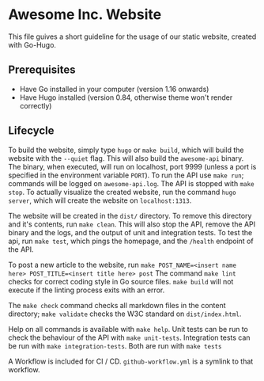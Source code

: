 
# Awesome Inc. Website

This file guives a short guideline for the usage of our static website, created with Go-Hugo.

## Prerequisites

- Have Go installed in your computer (version 1.16 onwards)
- Have Hugo installed (version 0.84, otherwise theme won't render correctly)

## Lifecycle

To build the website, simply type `hugo` or `make build`, which will build the website with the `--quiet` flag. 
This will also build the `awesome-api` binary. The binary, when executed, will run on localhost, port 9999 (unless a port is specified in the environment variable `PORT`). 
To run the API use `make run`; commands will be logged on `awesome-api.log`. The API is stopped with `make stop`.
To actually visualize the created website, run the command `hugo server`, which will create the website on `localhost:1313`.

The website will be created in the `dist/` directory. To remove this directory and it's contents, run `make clean`. This will also stop the API, remove the API binary and the logs, and the output of unit and integration tests.
To test the api, run `make test`, which pings the homepage, and the `/health` endpoint of the API.

To post a new article to the website, run `make POST_NAME=<insert name here> POST_TITLE=<insert title here> post`
The command `make lint` checks for correct coding style in Go source files. `make build` will not execute if the linting process exits with an error.

The `make check` command checks all markdown files in the content directory; `make validate` checks the W3C standard on `dist/index.html`.

Help on all commands is available with `make help`.
Unit tests can be run to check the behaviour of the API with `make unit-tests`. Integration tests can be run with `make integration-tests`. Both are run with `make tests`

A Workflow is included for CI / CD. `github-workflow.yml` is a symlink to that workflow. 
